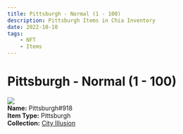 ```yaml
---
title: Pittsburgh - Normal (1 - 100)
description: Pittsburgh Items in Chia Inventory
date: 2022-10-10
tags:
    - NFT
    - Items
---
```


# Pittsburgh - Normal (1 - 100)
<div class="item_thumbnail">
<img loading="lazy" src="https://mqf5liu5bsxeresbrhpkwhwaeqe4bpcgm573w4dmee5leipi.arweave.net/-ZAvVop0M_rkiS-QYneqx7AJAnAvEZnf7twbCE6siHo"><br/>
<div><strong>Name:</strong> Pittsburgh#918</div>
<div><strong>Item Type:</strong> Pittsburgh</div>
<div><strong>Collection:</strong> <a href="https://www.spacescan.io/xch/nft/collection/col1lend2dcn558km4wcwta4xnkfv3xpcmlp9kyt0m909emvfxechlyqdl5ndg">City Illusion</a></div>
</div>

